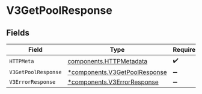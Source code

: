 # V3GetPoolResponse


## Fields

| Field                                                                         | Type                                                                          | Required                                                                      | Description                                                                   |
| ----------------------------------------------------------------------------- | ----------------------------------------------------------------------------- | ----------------------------------------------------------------------------- | ----------------------------------------------------------------------------- |
| `HTTPMeta`                                                                    | [components.HTTPMetadata](../../models/components/httpmetadata.md)            | :heavy_check_mark:                                                            | N/A                                                                           |
| `V3GetPoolResponse`                                                           | [*components.V3GetPoolResponse](../../models/components/v3getpoolresponse.md) | :heavy_minus_sign:                                                            | OK                                                                            |
| `V3ErrorResponse`                                                             | [*components.V3ErrorResponse](../../models/components/v3errorresponse.md)     | :heavy_minus_sign:                                                            | Error                                                                         |